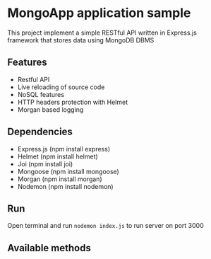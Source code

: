 # MongoApp application sample

This project implement a simple RESTful API written in Express.js framework that stores data using MongoDB DBMS

## Features

* Restful API
* Live reloading of source code
* NoSQL features
* HTTP headers protection with Helmet
* Morgan based logging

## Dependencies
* Express.js (npm install express)
* Helmet (npm install helmet)
* Joi (npm install joi)
* Mongoose (npm install mongoose)
* Morgan (npm install morgan)
* Nodemon (npm install nodemon)

## Run

Open terminal and run `nodemon index.js` to run server on port 3000

## Available methods
